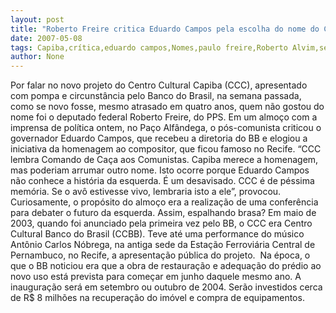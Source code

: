 ```yaml
---
layout: post
title: "Roberto Freire critica Eduardo Campos pela escolha do nome do Centro Cultural Capiba"
date: 2007-05-08
tags: Capiba,crítica,eduardo campos,Nomes,paulo freire,Roberto Alvim,setor cultural
author: None
---
```

Por falar no novo projeto do Centro Cultural Capiba (CCC), apresentado com pompa e circunst&acirc;ncia pelo Banco do Brasil, na semana passada, como se novo fosse, mesmo atrasado em quatro anos, quem n&atilde;o gostou do nome foi o deputado federal Roberto Freire, do PPS.
Em um almo&ccedil;o com a imprensa de pol&iacute;tica ontem, no Pa&ccedil;o Alf&acirc;ndega, o p&oacute;s-comunista criticou o governador Eduardo Campos, que recebeu a diretoria do BB e elogiou a iniciativa da homenagem ao compositor, que ficou famoso no Recife.
&ldquo;CCC lembra Comando de Ca&ccedil;a aos Comunistas. Capiba merece a homenagem, mas poderiam arrumar outro nome. Isto ocorre porque Eduardo Campos n&atilde;o conhece a hist&oacute;ria da esquerda. &Eacute; um desavisado. CCC &eacute; de p&eacute;ssima mem&oacute;ria. Se o av&ocirc; estivesse vivo, lembraria isto a ele&rdquo;, provocou.
Curiosamente, o prop&oacute;sito do almo&ccedil;o era a realiza&ccedil;&atilde;o de uma confer&ecirc;ncia para debater o futuro da esquerda. Assim, espalhando brasa?
Em maio de 2003, quando foi anunciado pela primeira vez pelo BB, o CCC era Centro Cultural Banco do Brasil (CCBB). Teve at&eacute; uma performance do m&uacute;sico Ant&ocirc;nio Carlos N&oacute;brega, na antiga sede da Esta&ccedil;&atilde;o Ferrovi&aacute;ria Central de Pernambuco, no Recife, a apresenta&ccedil;&atilde;o p&uacute;blica do projeto.&nbsp; Na &eacute;poca, o que o BB noticiou era que a obra de restaura&ccedil;&atilde;o e adequa&ccedil;&atilde;o do pr&eacute;dio ao novo uso est&aacute; prevista para come&ccedil;ar em junho daquele mesmo ano. A inaugura&ccedil;&atilde;o ser&aacute; em setembro ou outubro de 2004. Ser&atilde;o investidos cerca de R$ 8 milh&otilde;es na recupera&ccedil;&atilde;o do im&oacute;vel e compra de equipamentos. 